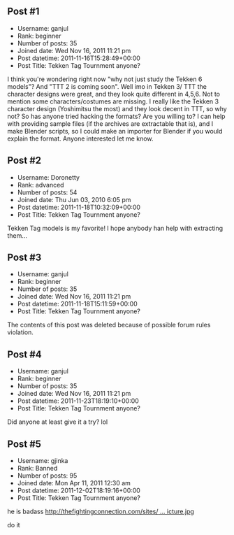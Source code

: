 ## Post #1
- Username: ganjul
- Rank: beginner
- Number of posts: 35
- Joined date: Wed Nov 16, 2011 11:21 pm
- Post datetime: 2011-11-16T15:28:49+00:00
- Post Title: Tekken Tag Tournment anyone?

I think you're wondering right now "why not just study the Tekken 6 models"? And "TTT 2 is coming soon".
Well imo in Tekken 3/ TTT the character designs were great, and they look quite different in 4,5,6. Not to mention some characters/costumes are missing. I really like the Tekken 3 character design (Yoshimitsu the most) and they look decent in TTT, so why not?
So has anyone tried hacking the formats?
Are you willing to?
I can help with providing sample files (if the archives are extractable that is), and I make Blender scripts, so I could make an importer for Blender if you would explain the format.
Anyone interested let me know.
## Post #2
- Username: Doronetty
- Rank: advanced
- Number of posts: 54
- Joined date: Thu Jun 03, 2010 6:05 pm
- Post datetime: 2011-11-18T10:32:09+00:00
- Post Title: Tekken Tag Tournment anyone?

Tekken Tag models is my favorite! I hope anybody han help with extracting them...
## Post #3
- Username: ganjul
- Rank: beginner
- Number of posts: 35
- Joined date: Wed Nov 16, 2011 11:21 pm
- Post datetime: 2011-11-18T15:11:59+00:00
- Post Title: Tekken Tag Tournment anyone?

The contents of this post was deleted because of possible forum rules violation.
## Post #4
- Username: ganjul
- Rank: beginner
- Number of posts: 35
- Joined date: Wed Nov 16, 2011 11:21 pm
- Post datetime: 2011-11-23T18:19:10+00:00
- Post Title: Tekken Tag Tournment anyone?

Did anyone at least give it a try? lol
## Post #5
- Username: gjinka
- Rank: Banned
- Number of posts: 95
- Joined date: Mon Apr 11, 2011 12:30 am
- Post datetime: 2011-12-02T18:19:16+00:00
- Post Title: Tekken Tag Tournment anyone?

he is badass
[http://thefightingconnection.com/sites/ ... icture.jpg](http://thefightingconnection.com/sites/default/files/pictures/yoshimitsu-tekken-tag-tournament-picture.jpg)

do it
